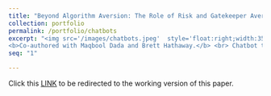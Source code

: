 ```yaml
---
title: "Beyond Algorithm Aversion: The Role of Risk and Gatekeeper Aversion in AI Chatbot Adoption"
collection: portfolio
permalink: /portfolio/chatbots
excerpt: "<img src='/images/chatbots.jpeg'  style='float:right;width:350px;' >
<b>Co-authored with Maqbool Dada and Brett Hathaway.</b> <br> Chatbot technology can help service firms reduce staffing needs and achieve cost savings.  In this paper we use online experiments to examine how people respond to chatbots. We examine when and why chatbots are underutilized and propose a simple nudge to increase chatbot adoption: providing information about the time savings for the customer." 
seq: "1"

---
```

Click this  <a href="/files/chatbots.pdf" target="_blank"><u>LINK</u></a>  to be redirected to the working version of this paper.  
